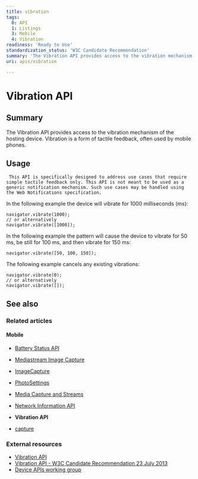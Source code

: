 ```yaml
---
title: vibration
tags:
  0: API
  1: Listings
  3: Mobile
  4: Vibration
readiness: 'Ready to Use'
standardization_status: 'W3C Candidate Recommendation'
summary: 'The Vibration API provides access to the vibration mechanism of the hosting device. Vibration is a form of tactile feedback, often used by mobile phones.'
uri: apis/vibration

---
```

# Vibration API

## Summary

The Vibration API provides access to the vibration mechanism of the hosting device. Vibration is a form of tactile feedback, often used by mobile phones.

## Usage

     This API is specifically designed to address use cases that require simple tactile feedback only. This API is not meant to be used as a generic notification mechanism. Such use cases may be handled using the Web Notifications specification.

In the following example the device will vibrate for 1000 milliseconds (ms):

``` {.js}
navigator.vibrate(1000);
// or alternatively
navigator.vibrate([1000]);
```

 In the following example the pattern will cause the device to vibrate for 50 ms, be still for 100 ms, and then vibrate for 150 ms:

``` {.js}
navigator.vibrate([50, 100, 150]);
```

 The following example cancels any existing vibrations:

``` {.js}
navigator.vibrate(0);
// or alternatively
navigator.vibrate([]);
```

## See also

### Related articles

#### Mobile

-   [Battery Status API](/apis/battery_status)

-   [Mediastream Image Capture](/apis/image_capture)

-   [ImageCapture](/apis/image_capture/ImageCapture)

-   [PhotoSettings](/apis/image_capture/PhotoSettings)

-   [Media Capture and Streams](/apis/media_capture_and_streams)

-   [Network Information API](/apis/network_information)

-   **Vibration API**

-   [capture](/html/attributes/capture)

### External resources

-   [Vibration API](http://www.w3.org/TR/vibration/)
-   [Vibration API - W3C Candidate Recommendation 23 July 2013](http://www.w3.org/TR/2013/CR-vibration-20130723/)
-   [Device APIs working group](http://www.w3.org/2009/dap/)

